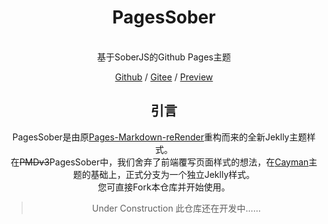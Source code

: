 <center><h1>PagesSober</h1><br>基于SoberJS的Github Pages主题</centet>

[Github](https://github.com/kdxhub/PagesSober) / [Gitee](https://github.com/kdxiaoyi/PagesSober) / [Preview](http://kdxhub.github.io/PagesSober/)

## 引言
PagesSober是由原[Pages-Markdown-reRender](//github.com/kdxhub/Pages-md-reRender)重构而来的全新Jeklly主题样式。<br>
在~~PMDv3~~PagesSober中，我们舍弃了前端覆写页面样式的想法，在[Cayman](https://github.com/pages-themes/cayman/)主题的基础上，正式分支为一个独立Jeklly样式。<br>
您可直接Fork本仓库并开始使用。

> Under Construction
> 此仓库还在开发中……
